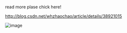 
read more plase chick here!

http://blog.csdn.net/whzhaochao/article/details/38921015




![image](https://raw.githubusercontent.com/whzhaochao/IOSChinaCity/master/readme.gif)
